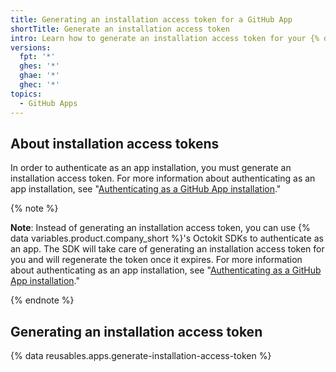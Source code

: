 ```yaml
---
title: Generating an installation access token for a GitHub App
shortTitle: Generate an installation access token
intro: Learn how to generate an installation access token for your {% data variables.product.prodname_github_app %}.
versions:
  fpt: '*'
  ghes: '*'
  ghae: '*'
  ghec: '*'
topics:
  - GitHub Apps
---
```


## About installation access tokens

In order to authenticate as an app installation, you must generate an installation access token. For more information about authenticating as an app installation, see "[Authenticating as a GitHub App installation](/apps/creating-github-apps/authenticating-with-a-github-app/authenticating-as-a-github-app-installation)."

{% note %}

**Note**: Instead of generating an installation access token, you can use {% data variables.product.company_short %}'s Octokit SDKs to authenticate as an app. The SDK will take care of generating an installation access token for you and will regenerate the token once it expires. For more information about authenticating as an app installation, see "[Authenticating as a GitHub App installation](/apps/creating-github-apps/authenticating-with-a-github-app/authenticating-as-a-github-app-installation)."

{% endnote %}

## Generating an installation access token

{% data reusables.apps.generate-installation-access-token %}
